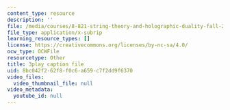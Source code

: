 ```yaml
---
content_type: resource
description: ''
file: /media/courses/8-821-string-theory-and-holographic-duality-fall-2014/8bc042f262f8f0c6a659c7f2dd9f6370_oXsC9bjMJA4.srt
file_type: application/x-subrip
learning_resource_types: []
license: https://creativecommons.org/licenses/by-nc-sa/4.0/
ocw_type: OCWFile
resourcetype: Other
title: 3play caption file
uid: 8bc042f2-62f8-f0c6-a659-c7f2dd9f6370
video_files:
  video_thumbnail_file: null
video_metadata:
  youtube_id: null
---
```

